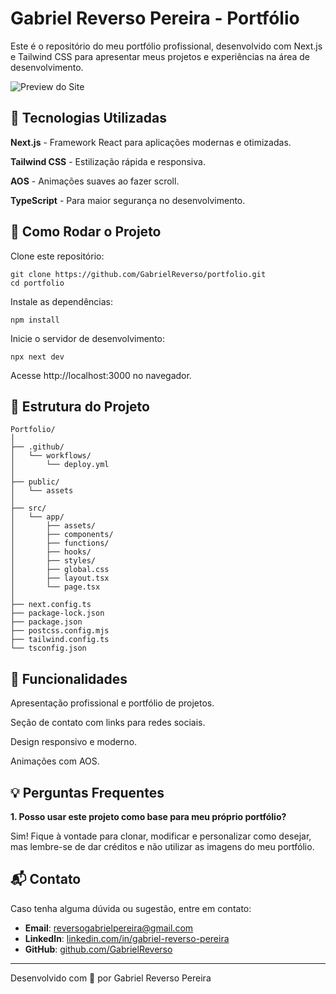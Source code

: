 # Gabriel Reverso Pereira - Portfólio

Este é o repositório do meu portfólio profissional, desenvolvido com Next.js e Tailwind CSS para apresentar meus projetos e experiências na área de desenvolvimento.

![Preview do Site](https://gabrielreverso.github.io/portfolio/WebsitePreview.jpg)

## 📌 Tecnologias Utilizadas

**Next.js** - Framework React para aplicações modernas e otimizadas.

**Tailwind CSS** - Estilização rápida e responsiva.

**AOS** - Animações suaves ao fazer scroll.

**TypeScript** - Para maior segurança no desenvolvimento.

## 🚀 Como Rodar o Projeto

Clone este repositório:

```ssh
git clone https://github.com/GabrielReverso/portfolio.git
cd portfolio
```

Instale as dependências:

```ssh
npm install
```

Inicie o servidor de desenvolvimento:

```ssh
npx next dev
```

Acesse http://localhost:3000 no navegador.

## 📂 Estrutura do Projeto

```
Portfolio/
│
├── .github/
│   └── workflows/
│       └── deploy.yml
│
├── public/
│   └── assets
│
├── src/
│   └── app/
│       ├── assets/
│       ├── components/
│       ├── functions/
│       ├── hooks/
│       ├── styles/
│       ├── global.css
│       ├── layout.tsx
│       └── page.tsx
│
├── next.config.ts
├── package-lock.json
├── package.json
├── postcss.config.mjs
├── tailwind.config.ts
└── tsconfig.json
```

## 📖 Funcionalidades

Apresentação profissional e portfólio de projetos.

Seção de contato com links para redes sociais.

Design responsivo e moderno.

Animações com AOS.

## 💡 Perguntas Frequentes

**1. Posso usar este projeto como base para meu próprio portfólio?**

Sim! Fique à vontade para clonar, modificar e personalizar como desejar, mas lembre-se de dar créditos e não utilizar as imagens do meu portfólio.

## 📬 Contato

Caso tenha alguma dúvida ou sugestão, entre em contato:

-   **Email**: [reversogabrielpereira@gmail.com](mailto:reversogabrielpereira@gmail.com)
-   **LinkedIn**: [linkedin.com/in/gabriel-reverso-pereira](https://www.linkedin.com/in/gabriel-reverso-pereira)
-   **GitHub**: [github.com/GabrielReverso](https://github.com/GabrielReverso)

---

Desenvolvido com 💙 por Gabriel Reverso Pereira
